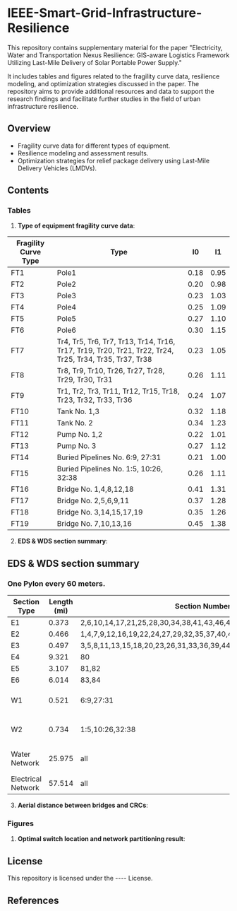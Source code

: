 # IEEE-Smart-Grid-Infrastructure-Resilience
This repository contains supplementary material for the paper "Electricity, Water and Transportation Nexus Resilience: GIS-aware Logistics Framework Utilizing Last-Mile Delivery of Solar Portable Power Supply."

It includes tables and figures related to the fragility curve data, resilience modeling, and optimization strategies discussed in the paper. The repository aims to provide additional resources and data to support the research findings and facilitate further studies in the field of urban infrastructure resilience.

## Overview
- Fragility curve data for different types of equipment.
- Resilience modeling and assessment results.
- Optimization strategies for relief package delivery using Last-Mile Delivery Vehicles (LMDVs).

## Contents
### Tables

1. **Type of equipment fragility curve data**:

| Fragility Curve Type | Type | I0  | I1  |
|----------------------|------|-----|-----|
| FT1                  | Pole1| 0.18| 0.95|
| FT2                  | Pole2| 0.20| 0.98|
| FT3                  | Pole3| 0.23| 1.03|
| FT4                  | Pole4| 0.25| 1.09|
| FT5                  | Pole5| 0.27| 1.10|
| FT6                  | Pole6| 0.30| 1.15|
| FT7                  | Tr4, Tr5, Tr6, Tr7, Tr13, Tr14, Tr16, Tr17, Tr19, Tr20, Tr21, Tr22, Tr24, Tr25, Tr34, Tr35, Tr37, Tr38 | 0.23 | 1.05 |
| FT8                  | Tr8, Tr9, Tr10, Tr26, Tr27, Tr28, Tr29, Tr30, Tr31 | 0.26 | 1.11 |
| FT9                  | Tr1, Tr2, Tr3, Tr11, Tr12, Tr15, Tr18, Tr23, Tr32, Tr33, Tr36 | 0.24 | 1.07 |
| FT10                 | Tank No. 1,3 | 0.32 | 1.18 |
| FT11                 | Tank No. 2 | 0.34 | 1.23 |
| FT12                 | Pump No. 1,2 | 0.22 | 1.01 |
| FT13                 | Pump No. 3 | 0.27 | 1.12 |
| FT14                 | Buried Pipelines No. 6:9, 27:31 | 0.21 | 1.00 |
| FT15                 | Buried Pipelines No. 1:5, 10:26, 32:38 | 0.26 | 1.11 |
| FT16                 | Bridge No. 1,4,8,12,18 | 0.41 | 1.31 |
| FT17                 | Bridge No. 2,5,6,9,11 | 0.37 | 1.28 |
| FT18                 | Bridge No. 3,14,15,17,19 | 0.35 | 1.26 |
| FT19                 | Bridge No. 7,10,13,16 | 0.45 | 1.38 |

2. **EDS & WDS section summary**:

## EDS & WDS section summary

### One Pylon every 60 meters.

| Section Type | Length (mi) | Section Number | P1 | P2 | P3 | P4 | P5 | P6 |
|--------------|--------------|----------------|----|----|----|----|----|----|
| E1           | 0.373        | 2,6,10,14,17,21,25,28,30,34,38,41,43,46,49,51,55,58,61,4,67 | 8  | 2  | 0  | 0  | 0  | 0  |
| E2           | 0.466        | 1,4,7,9,12,16,19,22,24,27,29,32,35,37,40,42,45,48,50,53,56,60,63,65 | 9  | 2  | 2  | 0  | 0  | 0  |
| E3           | 0.497        | 3,5,8,11,13,15,18,20,23,26,31,33,36,39,44,47,52,54,57,59,2,66 | 8  | 2  | 2  | 2  | 0  | 0  |
| E4           | 9.321        | 80             | 98 | 72 | 50 | 14 | 10 | 6  |
| E5           | 3.107        | 81,82          | 40 | 22 | 12 | 6  | 4  | 0  |
| E6           | 6.014        | 83,84          | 70 | 40 | 30 | 12 | 8  | 2  |
| W1           | 0.521        | 6:9,27:31      | ---| ---| ---| ---| ---| ---|
| W2           | 0.734        | 1:5,10:26,32:38| ---| ---| ---| ---| ---| ---|
| Water Network| 25.975       | all            | ---| ---| ---| ---| ---| ---|
| Electrical Network | 57.514 | all            | 233| 140| 96 | 34 | 22 | 8  |




3. **Aerial distance between bridges and CRCs**:


### Figures

1. **Optimal switch location and network partitioning result**:


   


## License

This repository is licensed under the ---- License.

## References

